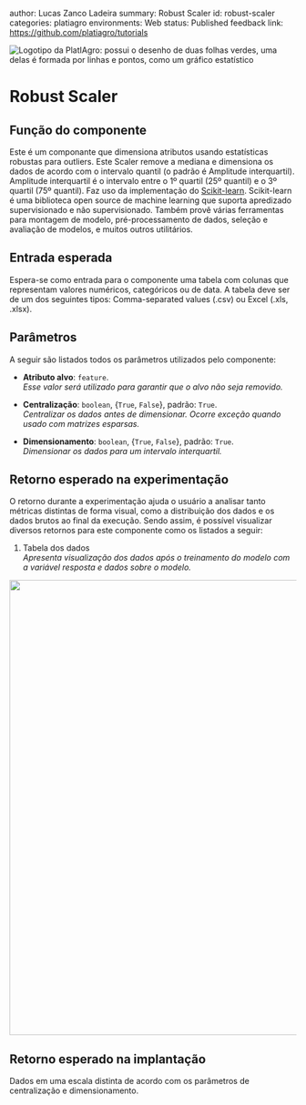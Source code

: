 author: Lucas Zanco Ladeira
summary: Robust Scaler
id: robust-scaler
categories: platiagro
environments: Web
status: Published
feedback link: https://github.com/platiagro/tutorials


![Logotipo da PlatIAgro: possui o desenho de duas folhas verdes, uma delas é formada por linhas e pontos, como um gráfico estatístico](img/logo.png)


# Robust Scaler

## Função do componente

Este é um componante que dimensiona atributos usando estatísticas robustas para outliers. Este Scaler remove a mediana e dimensiona os dados de acordo com o intervalo quantil (o padrão é Amplitude interquartil). Amplitude interquartil é o intervalo entre o 1º quartil (25º quantil) e o 3º quartil (75º quantil). Faz uso da implementação do [Scikit-learn](https://scikit-learn.org/stable/modules/generated/sklearn.preprocessing.RobustScaler.html). Scikit-learn é uma biblioteca open source de machine learning que suporta apredizado supervisionado e não supervisionado. Também provê várias ferramentas para montagem de modelo, pré-processamento de dados, seleção e avaliação de modelos, e muitos outros utilitários.


## Entrada esperada

Espera-se como entrada para o componente uma tabela com colunas que representam valores numéricos, categóricos ou de data. A tabela deve ser de um dos seguintes tipos: Comma-separated values (.csv) ou Excel (.xls, .xlsx).


## Parâmetros

A seguir são listados todos os parâmetros utilizados pelo componente:

- **Atributo alvo**: `feature`.<br>
<em>Esse valor será utilizado para garantir que o alvo não seja removido.</em>


- **Centralização**: `boolean`, {`True`, `False`}, padrão: `True`.<br>
<em>Centralizar os dados antes de dimensionar. Ocorre exceção quando usado com matrizes esparsas.</em>


- **Dimensionamento**: `boolean`, {`True`, `False`}, padrão: `True`.<br>
<em>Dimensionar os dados para um intervalo interquartil.</em>


## Retorno esperado na experimentação

O retorno durante a experimentação ajuda o usuário a analisar tanto métricas distintas de forma visual, como a distribuição dos dados e os dados brutos ao final da execução. Sendo assim, é possível visualizar diversos retornos para este componente como os listados a seguir:

1. Tabela dos dados<br> <em>Apresenta visualização dos dados após o treinamento do modelo com a variável resposta e dados sobre o modelo.</em>
<img src="img/table.png" width="800">


## Retorno esperado na implantação

Dados em uma escala distinta de acordo com os parâmetros de centralização e dimensionamento.